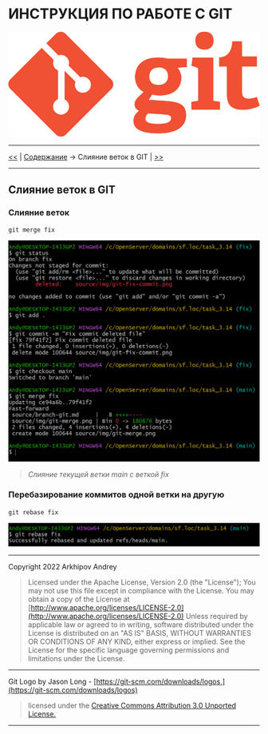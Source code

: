 # ИНСТРУКЦИЯ ПО РАБОТЕ С GIT

![Logo GIT](img/Git-Logo-1788C.png)

---

[<<](branch-git.md) | [Содержание](../readme.md) -> Слияние веток в GIT | [>>](git-hub.md)

---

## Слияние веток в GIT

### Слияние веток

```
git merge fix
```

![git merge](img/git-merge.png)

> _Слияние текущей ветки main с веткой fix_

### Перебазирование коммитов одной ветки на другую

```
git rebase fix
```

![git rebase](img/git-rebase.png)

---

Copyright 2022 Arkhipov Andrey

> Licensed under the Apache License, Version 2.0 (the "License");
> You may not use this file except in compliance with the License.
> You may obtain a copy of the License at
> [http://www.apache.org/licenses/LICENSE-2.0](http://www.apache.org/licenses/LICENSE-2.0)
> Unless required by applicable law or agreed to in writing, software distributed under the License is distributed on an "AS IS" BASIS, WITHOUT WARRANTIES OR CONDITIONS OF ANY KIND, either express or implied.
> See the License for the specific language governing permissions and limitations under the License.

---

Git Logo by Jason Long - [https://git-scm.com/downloads/logos,](https://git-scm.com/downloads/logos)

> licensed under the [Creative Commons Attribution 3.0 Unported License.](https://creativecommons.org/licenses/by/3.0/)

---
